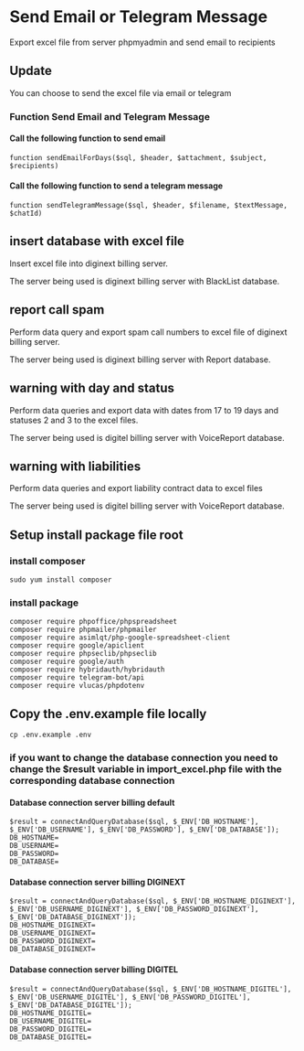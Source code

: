 # Send Email or Telegram Message

Export excel file from server phpmyadmin and send email to recipients

## Update
You can choose to send the excel file via email or telegram

### Function Send Email and Telegram Message
#### Call the following function to send email
`function sendEmailForDays($sql, $header, $attachment, $subject, $recipients)
`

#### Call the following function to send a telegram message
`function sendTelegramMessage($sql, $header, $filename, $textMessage, $chatId)
`

## insert database with excel file

Insert excel file into diginext billing server.

The server being used is diginext billing server with BlackList database.

## report call spam

Perform data query and export spam call numbers to excel file of diginext billing server.

The server being used is diginext billing server with Report database.

## warning with day and status

Perform data queries and export data with dates from 17 to 19 days and statuses 2 and 3 to the excel files.

The server being used is digitel billing server with VoiceReport database.

## warning with liabilities

Perform data queries and export liability contract data to excel files

The server being used is digitel billing server with VoiceReport database.

## Setup install package file root

### install composer
`sudo yum install composer`

### install package
```
composer require phpoffice/phpspreadsheet
composer require phpmailer/phpmailer
composer require asimlqt/php-google-spreadsheet-client
composer require google/apiclient
composer require phpseclib/phpseclib
composer require google/auth
composer require hybridauth/hybridauth
composer require telegram-bot/api
composer require vlucas/phpdotenv
```

## Copy the .env.example file locally
`cp .env.example .env`

### if you want to change the database connection you need to change the $result variable in import_excel.php file with the corresponding database connection
#### Database connection server billing default
```
$result = connectAndQueryDatabase($sql, $_ENV['DB_HOSTNAME'], $_ENV['DB_USERNAME'], $_ENV['DB_PASSWORD'], $_ENV['DB_DATABASE']);
DB_HOSTNAME=
DB_USERNAME=
DB_PASSWORD=
DB_DATABASE=
```

#### Database connection server billing DIGINEXT
```
$result = connectAndQueryDatabase($sql, $_ENV['DB_HOSTNAME_DIGINEXT'], $_ENV['DB_USERNAME_DIGINEXT'], $_ENV['DB_PASSWORD_DIGINEXT'], $_ENV['DB_DATABASE_DIGINEXT']);
DB_HOSTNAME_DIGINEXT=
DB_USERNAME_DIGINEXT=
DB_PASSWORD_DIGINEXT=
DB_DATABASE_DIGINEXT=
```

#### Database connection server billing DIGITEL
```
$result = connectAndQueryDatabase($sql, $_ENV['DB_HOSTNAME_DIGITEL'], $_ENV['DB_USERNAME_DIGITEL'], $_ENV['DB_PASSWORD_DIGITEL'], $_ENV['DB_DATABASE_DIGITEL']);
DB_HOSTNAME_DIGITEL=
DB_USERNAME_DIGITEL=
DB_PASSWORD_DIGITEL=
DB_DATABASE_DIGITEL=
```
